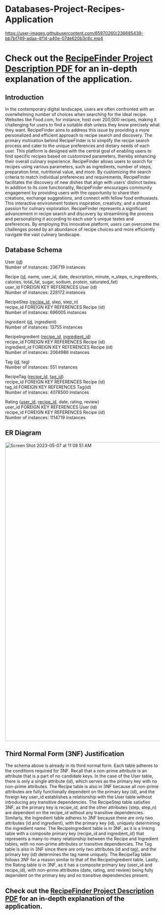 # Databases-Project-Recipes-Application
https://user-images.githubusercontent.com/65970260/236685439-bb7bf749-adaa-4f14-a40e-07de620b3c6c.mp4

# Check out the [RecipeFinder Project Description PDF](./RecipeFinder%20Project%20Description.pdf) for an in-depth explanation of the application.

## Introduction
In the contemporary digital landscape, users are often confronted with an overwhelming number of choices when searching for the ideal recipe. Websites like Food.com, for instance, host over 200,000 recipes, making it challenging for users to find a suitable dish unless they know precisely what they want. RecipeFinder aims to address this issue by providing a more personalized and efficient approach to recipe search and discovery. The primary motivation behind RecipeFinder is to simplify the recipe search process and cater to the unique preferences and dietary needs of each user. This platform is designed with the central goal of enabling users to find specific recipes based on customized parameters, thereby enhancing their overall culinary experience. RecipeFinder allows users to search for recipes using various parameters, such as ingredients, number of steps, preparation time, nutritional value, and more. By customizing the search criteria to match individual preferences and requirements, RecipeFinder facilitates the discovery of new dishes that align with users' distinct tastes. In addition to its core functionality, RecipeFinder encourages community engagement by providing users with the opportunity to share their creations, exchange suggestions, and connect with fellow food enthusiasts. This interactive environment fosters inspiration, creativity, and a shared passion for culinary exploration. RecipeFinder represents a significant advancement in recipe search and discovery by streamlining the process and personalizing it according to each user's unique tastes and preferences. By employing this innovative platform, users can overcome the challenges posed by an abundance of recipe choices and more efficiently navigate the vast culinary landscape.

## Database Schema
User (<ins>id</ins>)<br>
Number of instances: 236719 instances

Recipe (<ins>id</ins>, name, user_id, date, description, minute, n_steps, n_ingredients, calories, total_fat, sugar, sodium, protein, saturated_fat)<br>
user_id FOREIGN KEY REFERENCES User (id)<br>
Number of instances: 228172 instances

RecipeStep (<ins>recipe_id</ins>, step, step_n)<br>
recipe_id FOREIGN KEY REFERENCES Recipe (id)<br>
Number of instances: 696005 instances

Ingredient (<ins>id</ins>, ingredient)<br>
Number of instances: 13755 instances

RecipeIngredient (<ins>recipe_id</ins>, <ins>ingredient_id</ins>)<br>
recipe_id FOREIGN KEY REFERENCES Recipe (id)<br>
ingredient_id FOREIGN KEY REFERENCES Recipe (id)<br>
Number of instances: 2064986 instances

Tag (<ins>id</ins>, tag)<br>
Number of instances: 551 instances

RecipeTag (<ins>recipe_id</ins>, <ins>tag_id</ins>)<br>
recipe_id FOREIGN KEY REFERENCES Recipe (id)<br>
tag_id FOREIGN KEY REFERENCES Tag(id)<br>
Number of instances: 4078500 instances

Rating (<ins>user_id</ins>, <ins>recipe_id</ins>, date, rating, review)<br>
user_id FOREIGN KEY REFERENCES User (id)<br>
recipe_id FOREIGN KEY REFERENCES Recipe (id)<br>
Number of instances: 1114719 instances

## ER Diagram
<img width="972" alt="Screen Shot 2023-05-07 at 11 08 51 AM" src="https://user-images.githubusercontent.com/65970260/236685826-22e7e31c-b3f0-4b7c-87fe-1ccbf457e765.png">

## Third Normal Form (3NF) Justification
The schema above is already in its third normal form. Each table adheres to the conditions required for 3NF. Recall that a non-prime attribute is an attribute that is a part of no candidate keys. In the case of the User table, there is only a single attribute (id), which serves as the primary key with no non-prime attributes. The Recipe table is also in 3NF because all non-prime attributes are fully functionally dependent on the primary key (id), and the foreign key user_id establishes a relationship with the User table without introducing any transitive dependencies. The RecipeStep table satisfies 3NF, as the primary key is recipe_id, and the other attributes (step, step_n) are dependent on the recipe_id without any transitive dependencies. Similarly, the Ingredient table adheres to 3NF because there are only two attributes (id and ingredient), with the primary key (id), uniquely determining the ingredient name. The RecipeIngredient table is in 3NF, as it is a linking table with a composite primary key (recipe_id and ingredient_id) that represents a many-to-many relationship between the Recipe and Ingredient tables, with no non-prime attributes or transitive dependencies. The Tag table is also in 3NF since there are only two attributes (id and tag), and the primary key (id) determines the tag name uniquely. The RecipeTag table follows 3NF for a reason similar to that of the RecipeIngredient table. Lastly, the Rating table is in 3NF, as it has a composite primary key (user_id and recipe_id), with non-prime attributes (date, rating, and review) being fully dependent on the primary key and no transitive dependencies present. 

## Check out the [RecipeFinder Project Description PDF](./RecipeFinder%20Project%20Description.pdf) for an in-depth explanation of the application.
